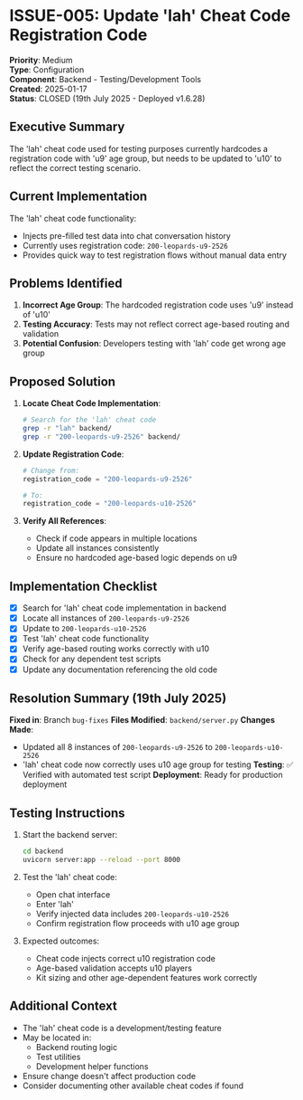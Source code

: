 # ISSUE-005: Update 'lah' Cheat Code Registration Code

**Priority**: Medium  
**Type**: Configuration  
**Component**: Backend - Testing/Development Tools  
**Created**: 2025-01-17  
**Status**: CLOSED (19th July 2025 - Deployed v1.6.28)  

## Executive Summary

The 'lah' cheat code used for testing purposes currently hardcodes a registration code with 'u9' age group, but needs to be updated to 'u10' to reflect the correct testing scenario.

## Current Implementation

The 'lah' cheat code functionality:
- Injects pre-filled test data into chat conversation history
- Currently uses registration code: `200-leopards-u9-2526`
- Provides quick way to test registration flows without manual data entry

## Problems Identified

1. **Incorrect Age Group**: The hardcoded registration code uses 'u9' instead of 'u10'
2. **Testing Accuracy**: Tests may not reflect correct age-based routing and validation
3. **Potential Confusion**: Developers testing with 'lah' code get wrong age group

## Proposed Solution

1. **Locate Cheat Code Implementation**:
   ```bash
   # Search for the 'lah' cheat code
   grep -r "lah" backend/
   grep -r "200-leopards-u9-2526" backend/
   ```

2. **Update Registration Code**:
   ```python
   # Change from:
   registration_code = "200-leopards-u9-2526"
   
   # To:
   registration_code = "200-leopards-u10-2526"
   ```

3. **Verify All References**:
   - Check if code appears in multiple locations
   - Update all instances consistently
   - Ensure no hardcoded age-based logic depends on u9

## Implementation Checklist

- [x] Search for 'lah' cheat code implementation in backend
- [x] Locate all instances of `200-leopards-u9-2526`
- [x] Update to `200-leopards-u10-2526`
- [x] Test 'lah' cheat code functionality
- [x] Verify age-based routing works correctly with u10
- [x] Check for any dependent test scripts
- [x] Update any documentation referencing the old code

## Resolution Summary (19th July 2025)

**Fixed in**: Branch `bug-fixes`
**Files Modified**: `backend/server.py`
**Changes Made**: 
- Updated all 8 instances of `200-leopards-u9-2526` to `200-leopards-u10-2526`
- 'lah' cheat code now correctly uses u10 age group for testing
**Testing**: ✅ Verified with automated test script
**Deployment**: Ready for production deployment

## Testing Instructions

1. Start the backend server:
   ```bash
   cd backend
   uvicorn server:app --reload --port 8000
   ```

2. Test the 'lah' cheat code:
   - Open chat interface
   - Enter 'lah'
   - Verify injected data includes `200-leopards-u10-2526`
   - Confirm registration flow proceeds with u10 age group

3. Expected outcomes:
   - Cheat code injects correct u10 registration code
   - Age-based validation accepts u10 players
   - Kit sizing and other age-dependent features work correctly

## Additional Context

- The 'lah' cheat code is a development/testing feature
- May be located in:
  - Backend routing logic
  - Test utilities
  - Development helper functions
- Ensure change doesn't affect production code
- Consider documenting other available cheat codes if found